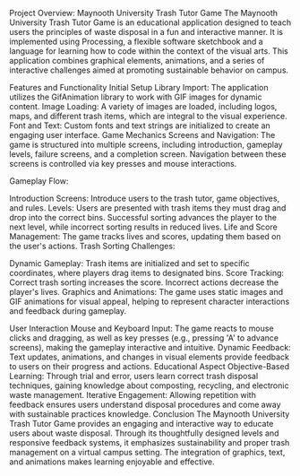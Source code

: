 Project Overview: Maynooth University Trash Tutor Game
The Maynooth University Trash Tutor Game is an educational application designed to teach users the principles of waste disposal in a fun and interactive manner. It is implemented using Processing, a flexible software sketchbook and a language for learning how to code within the context of the visual arts. This application combines graphical elements, animations, and a series of interactive challenges aimed at promoting sustainable behavior on campus.

Features and Functionality
Initial Setup
Library Import: The application utilizes the GifAnimation library to work with GIF images for dynamic content.
Image Loading: A variety of images are loaded, including logos, maps, and different trash items, which are integral to the visual experience.
Font and Text: Custom fonts and text strings are initialized to create an engaging user interface.
Game Mechanics
Screens and Navigation: The game is structured into multiple screens, including introduction, gameplay levels, failure screens, and a completion screen. Navigation between these screens is controlled via key presses and mouse interactions.

Gameplay Flow:

Introduction Screens: Introduce users to the trash tutor, game objectives, and rules.
Levels: Users are presented with trash items they must drag and drop into the correct bins. Successful sorting advances the player to the next level, while incorrect sorting results in reduced lives.
Life and Score Management: The game tracks lives and scores, updating them based on the user's actions.
Trash Sorting Challenges:

Dynamic Gameplay: Trash items are initialized and set to specific coordinates, where players drag items to designated bins.
Score Tracking: Correct trash sorting increases the score. Incorrect actions decrease the player's lives.
Graphics and Animations: The game uses static images and GIF animations for visual appeal, helping to represent character interactions and feedback during gameplay.

User Interaction
Mouse and Keyboard Input: The game reacts to mouse clicks and dragging, as well as key presses (e.g., pressing 'A' to advance screens), making the gameplay interactive and intuitive.
Dynamic Feedback: Text updates, animations, and changes in visual elements provide feedback to users on their progress and actions.
Educational Aspect
Objective-Based Learning: Through trial and error, users learn correct trash disposal techniques, gaining knowledge about composting, recycling, and electronic waste management.
Iterative Engagement: Allowing repetition with feedback ensures users understand disposal procedures and come away with sustainable practices knowledge.
Conclusion
The Maynooth University Trash Tutor Game provides an engaging and interactive way to educate users about waste disposal. Through its thoughtfully designed levels and responsive feedback systems, it emphasizes sustainability and proper trash management on a virtual campus setting. The integration of graphics, text, and animations makes learning enjoyable and effective.
